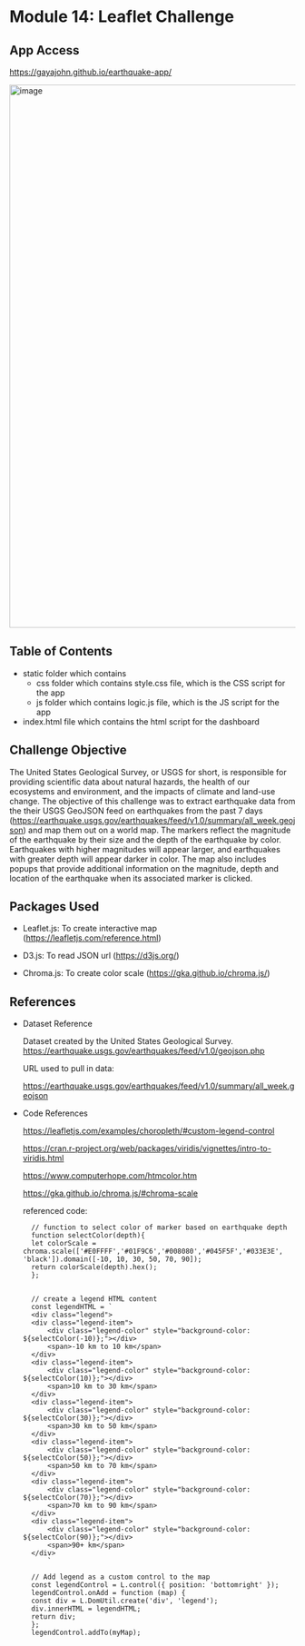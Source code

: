 # Module 14: Leaflet Challenge

## App Access

https://gayajohn.github.io/earthquake-app/

<img width="957" alt="image" src="https://github.com/gayajohn/leaflet-challenge/assets/135036996/4be9db27-ba5a-47c9-a1cc-25b849a09a0c">


## Table of Contents

- static folder which contains 
    - css folder which contains style.css file, which is the CSS script for the app
    - js folder which contains logic.js file, which is the JS script for the app 
- index.html file which contains the html script for the dashboard

## Challenge Objective

The United States Geological Survey, or USGS for short, is responsible for providing scientific data about natural hazards, the health of our ecosystems and environment, and the impacts of climate and land-use change. 
The objective of this challenge was to extract earthquake data from the their USGS GeoJSON feed on earthquakes from the past 7 days (https://earthquake.usgs.gov/earthquakes/feed/v1.0/summary/all_week.geojson) and map them out on a world map. 
The markers  reflect the magnitude of the earthquake by their size and the depth of the earthquake by color. Earthquakes with higher magnitudes will appear larger, and earthquakes with greater depth will appear darker in color. 
The map also includes popups that provide additional information on the magnitude, depth and location of the earthquake when its associated marker is clicked.

## Packages Used

- Leaflet.js: To create interactive map (https://leafletjs.com/reference.html)

- D3.js: To read JSON url (https://d3js.org/)

- Chroma.js: To create color scale (https://gka.github.io/chroma.js/)

## References

- Dataset Reference

    Dataset created by the United States Geological Survey. https://earthquake.usgs.gov/earthquakes/feed/v1.0/geojson.php 

    URL used to pull in data:

    https://earthquake.usgs.gov/earthquakes/feed/v1.0/summary/all_week.geojson

- Code References

    https://leafletjs.com/examples/choropleth/#custom-legend-control

    https://cran.r-project.org/web/packages/viridis/vignettes/intro-to-viridis.html

    https://www.computerhope.com/htmcolor.htm

    https://gka.github.io/chroma.js/#chroma-scale

    referenced code:

        // function to select color of marker based on earthquake depth
        function selectColor(depth){
        let colorScale = chroma.scale(['#E0FFFF','#01F9C6','#008080','#045F5F','#033E3E', 'black']).domain([-10, 10, 30, 50, 70, 90]);
        return colorScale(depth).hex();
        };


        // create a legend HTML content
        const legendHTML = `
        <div class="legend"> 
        <div class="legend-item">
            <div class="legend-color" style="background-color: ${selectColor(-10)};"></div>
            <span>-10 km to 10 km</span>
        </div>
        <div class="legend-item">
            <div class="legend-color" style="background-color: ${selectColor(10)};"></div>
            <span>10 km to 30 km</span>
        </div>
        <div class="legend-item">
            <div class="legend-color" style="background-color: ${selectColor(30)};"></div>
            <span>30 km to 50 km</span>
        </div>
        <div class="legend-item">
            <div class="legend-color" style="background-color: ${selectColor(50)};"></div>
            <span>50 km to 70 km</span>
        </div>
        <div class="legend-item">
            <div class="legend-color" style="background-color: ${selectColor(70)};"></div>
            <span>70 km to 90 km</span>
        </div>    
        <div class="legend-item">
            <div class="legend-color" style="background-color: ${selectColor(90)};"></div>
            <span>90+ km</span>
        </div>
            `

        // Add legend as a custom control to the map
        const legendControl = L.control({ position: 'bottomright' });
        legendControl.onAdd = function (map) {
        const div = L.DomUtil.create('div', 'legend');
        div.innerHTML = legendHTML;
        return div;
        };
        legendControl.addTo(myMap);

